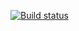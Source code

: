 [![Build status](https://ci.appveyor.com/api/projects/status/7gtnfdl2rd3o5aes?svg=true)](https://ci.appveyor.com/project/AnstasiaKli/postmanecho)
